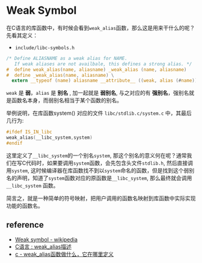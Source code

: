# Weak Symbol

在C语言的库函数中，有时候会看到`weak_alias`函数，那么这是用来干什么的呢？先看其定义：

- `include/libc-symbols.h`

```c
/* Define ALIASNAME as a weak alias for NAME.
   If weak aliases are not availbale, this defines a strong alias. */
#  define weak_alias(name, aliasname) _weak_alias (name, aliasname)
#  define _weak_alias(name, aliasname) \
  extern __typeof (name) aliasname __attribute__ ((weak, alias (#name)));
```

`weak` 是 **弱**，`alias` 是 **别名** , 加一起就是 **弱别名**, 与之对应的有 **强别名**，强别名就是函数名本身，而弱别名相当于某个函数的别名。

举例说明，在库函数system() 对应的文件 `libc/stdlib.c/system.c` 中，其最后几行为:

```c
#ifdef IS_IN_libc
weak_alias(__libc_system,system)
#endif
```

这里定义了`__libc_system`的一个别名`system`, 那这个别名的意义何在呢？通常我们在写C代码时，如果要调用`system`函数，会先包含头文件`stdlib.h`, 然后直接调用`system`, 这时候编译器在库函数找不到以`system`命名的函数，但是找到这个弱别名的声明，知道了`system`函数对应的原函数是`__libc_system`, 那么最终就会调用`__libc_system` 函数。

简言之，就是一种简单的符号映射，把用户调用的函数名映射到库函数中实际实现功能的函数名。

## reference

- [Weak symbol - wikipedia](https://en.wikipedia.org/wiki/Weak_symbol)
- [C语言 : weak_alias描述](https://blog.csdn.net/weixin_39455835/article/details/80958105)
- [c - weak_alias函数做什么，它在哪里定义](https://www.coder.work/article/168442)
